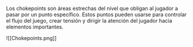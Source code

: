 
Los chokepoints son áreas estrechas del nivel que obligan al jugador a pasar por un punto específico. Estos puntos pueden usarse para controlar el flujo del juego, crear tensión y dirigir la atención del jugador hacia elementos importantes.

![[Chokepoints.png]]
